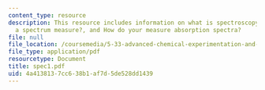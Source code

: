 ```yaml
---
content_type: resource
description: This resource includes information on what is spectroscopy, What does
  a spectrum measure?, and How do your measure absorption spectra?
file: null
file_location: /coursemedia/5-33-advanced-chemical-experimentation-and-instrumentation-fall-2007/4a4138137cc638b1af7d5de528dd1439_spec1.pdf
file_type: application/pdf
resourcetype: Document
title: spec1.pdf
uid: 4a413813-7cc6-38b1-af7d-5de528dd1439
---
```

